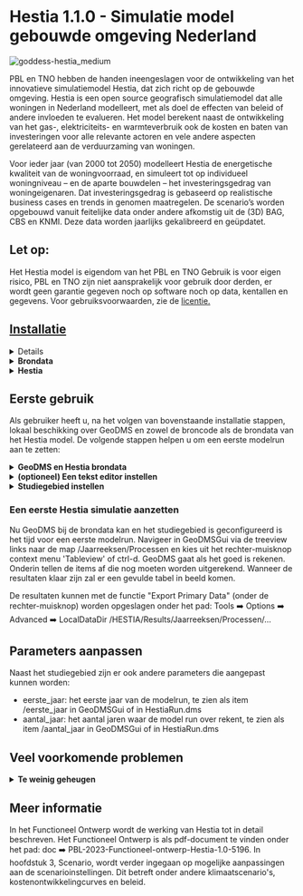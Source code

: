 ﻿# Hestia 1.1.0 - Simulatie model gebouwde omgeving Nederland
![goddess-hestia_medium](https://github.com/RuudvandenWijngaart/VestaDV/assets/96182097/e2f3578d-6d44-4c40-853b-107187a1baa7)

PBL en TNO hebben de handen ineengeslagen voor de ontwikkeling van het innovatieve simulatiemodel Hestia, dat zich richt op de gebouwde omgeving. Hestia is een open source geografisch simulatiemodel dat alle woningen in Nederland modelleert, met als doel de effecten van beleid of andere invloeden te evalueren. Het model berekent naast de ontwikkeling van het gas-, elektriciteits- en warmteverbruik ook de kosten en baten van investeringen voor alle relevante actoren en vele andere aspecten gerelateerd aan de verduurzaming van woningen.

Voor ieder jaar (van 2000 tot 2050) modelleert Hestia de energetische kwaliteit van de woningvoorraad, en simuleert tot op individueel woningniveau – en de aparte bouwdelen – het investeringsgedrag van woningeigenaren. Dat investeringsgedrag is gebaseerd op realistische business cases en trends in genomen maatregelen. De scenario’s worden opgebouwd vanuit feitelijke data onder andere afkomstig uit de (3D) BAG, CBS en KNMI. Deze data worden jaarlijks gekalibreerd en geüpdatet.

## Let op:
Het Hestia model is eigendom van het PBL en TNO Gebruik is voor eigen risico, PBL en TNO zijn niet aansprakelijk voor gebruik door derden, er wordt geen garantie gegeven noch op software noch op data, kentallen en gegevens. Voor gebruiksvoorwaarden, zie de <a href = "https://github.com/pbl-nl/model-hestia-public?tab=GPL-3.0-1-ov-file#readme">licentie.


## Installatie
<details>
<summary><b>GeoDMS software</b></summary>
<p>Open source Geographic Data & Model Software (GeoDMS) wordt actief ontwikkeld voor het maken van (geografisch expliciete) plannings ondersteunings systemen. Navigeer voor de installatie van GeoDMS naar de <a href="https://github.com/ObjectVision/GeoDMS/releases">releases</a> pagina van <a href="https://github.com/ObjectVision/GeoDMS">GeoDMS</a> en volg de installatie stappen. De huidige publieke versie van Hestia is getest met GeoDMS versie 14.4.2</p>
</details>
<details>
<summary><b>Brondata</b></summary>
<p>De brondata folder (SourceData/SD), voor Hestia staat onder versiebeheer van PBL, download informatie kan worden opgevraagd via info-hestia@pbl.nl.</p>
</details>
<details>
<summary><b>Hestia</b></summary>
<p>
Het Hestia model staat onder Github versiebeheer op de PBL repository. Om het model lokaal binnen te halen raden wij twee mogelijkheden aan:

<b>1. git client</b>
- (optioneel) mocht uw systeem geen git client hebben, installeer deze bijvoorbeeld via https://gitforwindows.org/ voor een Windows command promt programma of https://tortoisegit.org/ voor een grafische git client. De volgende stappen zijn voor git via de command promt.
- navigeer via de command prompt naar de folder waar u Hestia lokaal wilt binnen halen
- clone Hestia lokaal: <code>git clone https://github.com/pbl-nl/model-hestia-public.git</code>
- stap in de Hestia model folder: <code>cd Hestia</code>
  
<b>2. Directe download</b>
- open de Github Hestia [hoofdpagina](https://github.com/pbl-nl/model-hestia-public)
- klik op de "Code" dropdown en kies "Download Zip"
- Pak het zip-bestand uit in de gewenste folder en (optioneel) pas de hoofdfoldernaam aan
  </details>
  </p>
</details>

## Eerste gebruik
Als gebruiker heeft u, na het volgen van bovenstaande installatie stappen, lokaal beschikking over GeoDMS en zowel de broncode als de brondata van het Hestia model. De volgende stappen helpen u om een eerste modelrun aan te zetten:

<details>
<summary><b>GeoDMS en Hestia brondata</b></summary>
<p>
  
- Open de grafische interface van GeoDMS, <b>GeoDMSGui.exe</b>. 
- Open het Hestia model via: :open_file_folder: File :arrow_right: Open :arrow_right: [pad/naar/HESTIA/]/Runs/HestiaRun.dms.
- Zorg dat in Tools :arrow_right: Options :arrow_right: GUI de "Show Hidden Items" optie uit staat. Hierdoor worden de meeste items in de boomstructuur die niet relevant zijn voor de gemiddelde gebruiker onzichtbaar, wat een meer overzichtelijke ervaring biedt. 
- Ga vervolgens naar Tools :arrow_right: Options :arrow_right: Configuration en voeg na %sourceDataDir%/ de uiteindelijke root van de HESTIA brondata folder toe, dus bijvoorbeeld %sourceDataDir%/SD11, of alternatief het volledige pad zonder placeholder.
</p>
</details>

<details>
<summary><b>(optioneel) Een tekst editor instellen </b></summary>
<p>
GeoDMS broncode is georganiseerd in :open_file_folder:.dms files. Optioneel is het mogelijk dat u als gebruiker het pad naar een editor in stelt zodat vanuit de GeoDMSGui treeview naar .dms broncode gesprongen kan worden. Het pad naar de editor is te vinden in Tools :arrow_right: Options :arrow_right: Advanced :arrow_right: DMS editor. Het DMS editor path ziet er standaard als volgt uit: "%env:ProgramFiles%\Notepad++\Notepad++.exe" "%F" -n%L. De 64-bit versie van Notepad++ is <a href="https://notepad-plus-plus.org/downloads/">hier</a> te downloaden. 
  
Na installatie kunt u controleren dat de installatie goed is gegaan door in de HESTIA configuratie te navigeren naar Invoer/StudieGebied en met rechter-muisknop het contextmenu te openen en vervolgens te klikken op "Edit Config Source" of alternatief na selectie van het StudieGebied item de snelkoppeling ctrl-e in te drukken. Als alles goed is komt nu Notepad++ op, op de locatie waar de studiegebied invoer parameter is beschreven.  

</p>
</details>

<details>
<summary><b>Studiegebied instellen</b></summary>
<p>
  
- Het studiegebied is een van de invoer paremeters van het Hestia model. Deze parameter kan worden aangepast in de file [pad/naar/Hestia/]/Runs/HestiaRun.dms.
- U kunt naar deze file navigeren zoals beschreven onder het kopje <b>(optioneel) Een tekst editor instellen</b> of alternatief via de Windows OS file browser.
- Hestia is in staat heel Nederland door te rekenen met de juiste hardware. Voor een eerste run kunnen we het studiegebied het beste instellen op een aantal gemeenten
- Om dit te doen, comment de regel met parameter<string>   StudieGebied : ['NL']; door twee forward-slashes: //parameter<string>   StudieGebied : ['NL'];
- En haal de twee forward-slashes weg van de regel met 9 gemeenten als studiegebied parameter<string>   StudieGebied : ['GM0402,GM0344,GM1581,GM0439,GM0153,GM0599,GM0034,GM0050,GM0321'];
- (optioneel) U kunt ook een specifieke gemeente als studiegebied invoeren, voor een overzicht van gemeente codes gebruikt door HESTIA raadpleeg het volgende bestand in de brondata van Hestia: [pad/naar/brondata/Hestia]/hulpbestanden/buurt/20220728_CBS_buurt_2020.dbf, of alternatief open item /Geography/RegioIndelingen/Gemeente/GM_code in de GeoDMSGui en kies uit het rechter-muisknop context menu 'Tableview' of ctrl-d. 
- sla de file op en ga terug naar de GeoDMSGui.
- als het goed is geeft GeoDMS aan dat de configuratie aangepast is, klik op 'Yes'.
- bij het opvragen van het item /Invoer/StudieGebied (rechter-muisknop TableView of ctrl-d) zal het nieuwe studiegebied nu zichtbaar moeten zijn.
</p>
</details>

### Een eerste Hestia simulatie aanzetten
Nu GeoDMS bij de brondata kan en het studiegebied is geconfigureerd is het tijd voor een eerste modelrun. Navigeer in GeoDMSGui via de treeview links naar de map  /Jaarreeksen/Processen en kies uit het rechter-muisknop context menu 'Tableview' of ctrl-d. GeoDMS gaat als het goed is rekenen. Onderin tellen de items af die nog moeten worden uitgerekend. Wanneer de resultaten klaar zijn zal er een gevulde tabel in beeld komen.
  
De resultaten kunnen met de functie "Export Primary Data" (onder de rechter-muisknop) worden opgeslagen onder het pad: Tools :arrow_right: Options :arrow_right: Advanced :arrow_right: LocalDataDir /HESTIA/Results/Jaarreeksen/Processen/... 
  
## Parameters aanpassen
Naast het studiegebied zijn er ook andere parameters die aangepast kunnen worden:
- eerste_jaar: het eerste jaar van de modelrun, te zien als item /eerste_jaar in GeoDMSGui of in HestiaRun.dms
- aantal_jaar: het aantal jaren waar de model run over rekent, te zien als item /aantal_jaar in GeoDMSGui of in HestiaRun.dms

## Veel voorkomende problemen
<details>
<summary><b>Te weinig geheugen</b></summary>
<p>
Hestia kan, zeker als het studiegebied op heel Nederland staat ingesteld, veel geheugen vragen van uw machine. Dit kan leiden tot een crash van GeoDMS tijdens een model run. Het is mogelijk dit op te lossen door het virtueel geheugen dat ter beschikking van het Windows OS uit te breiden. Volg hiervoor de instructies op de GeoDMS Wiki over het<a href="https://github.com/ObjectVision/GeoDMS/wiki/Virtual-memory"> virtueel geheugen uitbreiden</a>.
</p>
<p>
Een specifieke aanleiding voor een tekort aan geheugen kan zijn dat er in een zichtjaar een groot aantal woningen wordt geactiveerd door opgegeven beleid. Als een woning geactiveerd is, dan wordt voor deze woning een investeringsafweging gedaan en dit is geheugenintensief. Voor meer informatie over activatie, zie hoofdstuk 4 van het Functioneel Ontwerp. Mogelijke oplossingen voor deze aanleiding van een geheugentekort is het verspreiden van het beleid over meerdere zichtjaren, of het verkleinen van de groep woningen die door het beleid wordt geraakt.
</p>
</details>

## Meer informatie
In het Functioneel Ontwerp wordt de werking van Hestia tot in detail beschreven. Het Functioneel Ontwerp is als pdf-document te vinden onder het pad: doc :arrow_right: PBL-2023-Functioneel-ontwerp-Hestia-1.0-5196. In hoofdstuk 3, Scenario, wordt verder ingegaan op mogelijke aanpassingen aan de scenarioinstellingen. Dit betreft onder andere klimaatscenario's, kostenontwikkelingcurves en beleid.